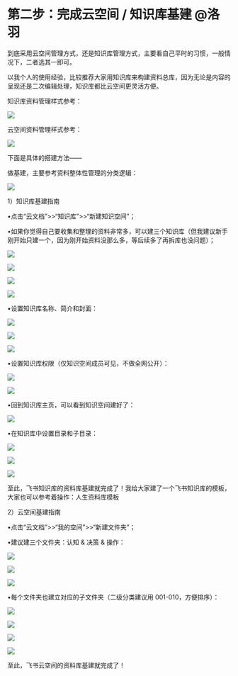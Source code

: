 # 第二步：完成云空间 / 知识库基建 @洛羽

到底采用云空间管理方式，还是知识库管理方式，主要看自己平时的习惯，一般情况下，二者选其一即可。

以我个人的使用经验，比较推荐大家用知识库来构建资料总库，因为无论是内容的呈现还是二次编辑处理，知识库都比云空间更灵活方便。

知识库资料管理样式参考：

![](img/1e61c12c76a7834a3bda3eeddc1b18ca.png)

云空间资料管理样式参考：

![](img/43a59932abb241a27975fc1dbb2727b2.png)

下面是具体的搭建方法——

做基建，主要参考资料整体性管理的分类逻辑：

![](img/8339ae5f8c5947e229ab141e6cbffddb.png)

1）知识库基建指南

•点击“云文档”>>“知识库”>>“新建知识空间”；

•如果你觉得自己要收集和整理的资料非常多，可以建三个知识库（但我建议新手刚开始只建一个，因为刚开始资料没那么多，等后续多了再拆库也没问题）；

![](img/b1426a249b1471aa2742d9eb891ae34a.png)

![](img/10451ee7c412a37b37b3059c44fb41c3.png)

![](img/b03b82c5255fcecfd4bd91c3b1457cc0.png)

![](img/735bd06793eec04d08264556e982e174.png)

•设置知识库名称、简介和封面：

![](img/d917bb74e91ef8bbdb96e32f99edd1fb.png)

![](img/a5a3709ab1a3c3110b60be19a5c6ee9d.png)

![](img/43a60c254b9847df5447ad72ec6c4a39.png)

•设置知识库权限（仅知识空间成员可见，不做全网公开）：

![](img/8661bd28d6668bcc1ac89c991cbb965a.png)

![](img/afa510adae7cd650ef02dca7a77d7df5.png)

•回到知识库主页，可以看到知识空间建好了：

![](img/d37ca1b26b341a60670167670da27087.png)

•在知识库中设置目录和子目录：

![](img/7a2e3b21def8b789a6222001a3235ccb.png)

![](img/9de73262c0c979121667d6519fec3b7a.png)

![](img/c6ce158ca7ca7253dcda09f10b86129c.png)

至此，飞书知识库的资料库基建就完成了！我给大家建了一个飞书知识库的模板，大家也可以参考着操作：人生资料库模板

2）云空间基建指南

•点击“云文档”>>“我的空间”>>“新建文件夹”；

•建议建三个文件夹：认知 & 决策 & 操作：

![](img/2bbafeb2f9c57817f701fc2b51387fa1.png)

![](img/0d8534ca82d225e8f4ca6ffb071a77d3.png)

![](img/244bbec94261b1ff6b320f23aa6141fe.png)

•每个文件夹也建立对应的子文件夹（二级分类建议用 001-010，方便排序）：

![](img/ab5702c64474a93d957febad5b0ca556.png)

![](img/eb2925cb192da8cee1eddbacbff93785.png)

![](img/5e649ece600b1b9562dd7a1a414d565d.png)

![](img/dc1f4e6ddf0d0ca2bc492ec096619c41.png)

至此，飞书云空间的资料库基建就完成了！